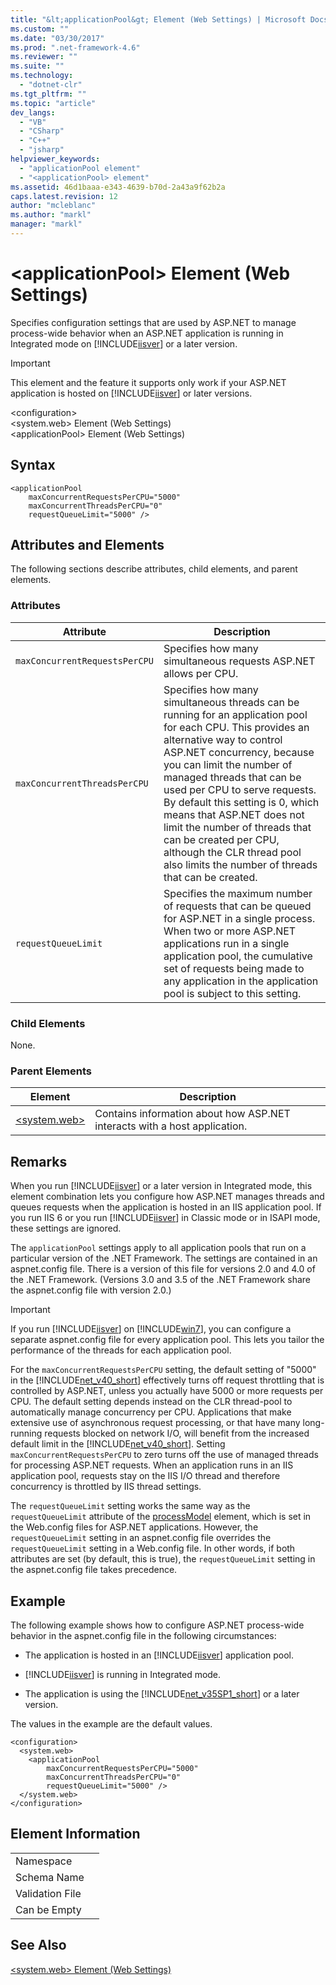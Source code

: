 ```yaml
---
title: "&lt;applicationPool&gt; Element (Web Settings) | Microsoft Docs"
ms.custom: ""
ms.date: "03/30/2017"
ms.prod: ".net-framework-4.6"
ms.reviewer: ""
ms.suite: ""
ms.technology: 
  - "dotnet-clr"
ms.tgt_pltfrm: ""
ms.topic: "article"
dev_langs: 
  - "VB"
  - "CSharp"
  - "C++"
  - "jsharp"
helpviewer_keywords: 
  - "applicationPool element"
  - "<applicationPool> element"
ms.assetid: 46d1baaa-e343-4639-b70d-2a43a9f62b2a
caps.latest.revision: 12
author: "mcleblanc"
ms.author: "markl"
manager: "markl"
---
```

# &lt;applicationPool&gt; Element (Web Settings)
Specifies configuration settings that are used by ASP.NET to manage process-wide behavior when an ASP.NET application is running in Integrated mode on [!INCLUDE[iisver](../../../../../includes/iisver-md.md)] or a later version.  
  
> [!IMPORTANT]
>  This element and the feature it supports only work if your ASP.NET application is hosted on [!INCLUDE[iisver](../../../../../includes/iisver-md.md)] or later versions.  
  
 \<configuration>  
\<system.web> Element (Web Settings)  
\<applicationPool> Element (Web Settings)  
  
## Syntax  
  
```  
<applicationPool   
    maxConcurrentRequestsPerCPU="5000"   
    maxConcurrentThreadsPerCPU="0"   
    requestQueueLimit="5000" />  
```  
  
## Attributes and Elements  
 The following sections describe attributes, child elements, and parent elements.  
  
### Attributes  
  
|Attribute|Description|  
|---------------|-----------------|  
|`maxConcurrentRequestsPerCPU`|Specifies how many simultaneous requests ASP.NET allows per CPU.|  
|`maxConcurrentThreadsPerCPU`|Specifies how many simultaneous threads can be running for an application pool for each CPU. This provides an alternative way to control ASP.NET concurrency, because you can limit the number of managed threads that can be used per CPU to serve requests. By default this setting is 0, which means that ASP.NET does not limit the number of threads that can be created per CPU, although the CLR thread pool also limits the number of threads that can be created.|  
|`requestQueueLimit`|Specifies the maximum number of requests that can be queued for ASP.NET in a single process. When two or more ASP.NET applications run in a single application pool, the cumulative set of requests being made to any application in the application pool is subject to this setting.|  
  
### Child Elements  
 None.  
  
### Parent Elements  
  
|Element|Description|  
|-------------|-----------------|  
|[\<system.web>](../../../../../docs/framework/configuring-apps/file-schema/web/system-web-element-web-settings.md)|Contains information about how ASP.NET interacts with a host application.|  
  
## Remarks  
 When you run [!INCLUDE[iisver](../../../../../includes/iisver-md.md)] or a later version in Integrated mode, this element combination lets you configure how ASP.NET manages threads and queues requests when the application is hosted in an IIS application pool. If you run IIS 6 or you run [!INCLUDE[iisver](../../../../../includes/iisver-md.md)] in Classic mode or in ISAPI mode, these settings are ignored.  
  
 The `applicationPool` settings apply to all application pools that run on a particular version of the .NET Framework. The settings are contained in an aspnet.config file. There is a version of this file for versions 2.0 and 4.0 of the .NET Framework. (Versions 3.0 and 3.5 of the .NET Framework share the aspnet.config file with version 2.0.)  
  
> [!IMPORTANT]
>  If you run [!INCLUDE[iisver](../../../../../includes/iisver-md.md)] on [!INCLUDE[win7](../../../../../includes/win7-md.md)], you can configure a separate aspnet.config file for every application pool. This lets you tailor the performance of the threads for each application pool.  
  
 For the `maxConcurrentRequestsPerCPU` setting, the default setting of "5000" in the [!INCLUDE[net_v40_short](../../../../../includes/net-v40-short-md.md)] effectively turns off request throttling that is controlled by ASP.NET, unless you actually have 5000 or more requests per CPU. The default setting depends instead on the CLR thread-pool to automatically manage concurrency per CPU. Applications that make extensive use of asynchronous request processing, or that have many long-running requests blocked on network I/O, will benefit from the increased default limit in the [!INCLUDE[net_v40_short](../../../../../includes/net-v40-short-md.md)]. Setting `maxConcurrentRequestsPerCPU` to zero turns off the use of managed threads for processing ASP.NET requests. When an application runs in an IIS application pool, requests stay on the IIS I/O thread and therefore concurrency is throttled by IIS thread settings.  
  
 The `requestQueueLimit` setting works the same way as the `requestQueueLimit` attribute of the [processModel](http://msdn.microsoft.com/en-us/4b8fe20e-74c8-4566-b72c-ce5f83c8e32d) element, which is set in the Web.config files for ASP.NET applications. However, the `requestQueueLimit` setting in an aspnet.config file overrides the `requestQueueLimit` setting in a Web.config file. In other words, if both attributes are set (by default, this is true), the `requestQueueLimit` setting in the aspnet.config file takes precedence.  
  
## Example  
 The following example shows how to configure ASP.NET process-wide behavior in the aspnet.config file in the following circumstances:  
  
-   The application is hosted in an [!INCLUDE[iisver](../../../../../includes/iisver-md.md)] application pool.  
  
-   [!INCLUDE[iisver](../../../../../includes/iisver-md.md)] is running in Integrated mode.  
  
-   The application is using the [!INCLUDE[net_v35SP1_short](../../../../../includes/net-v35sp1-short-md.md)] or a later version.  
  
 The values in the example are the default values.  
  
```  
<configuration>  
  <system.web>  
    <applicationPool   
        maxConcurrentRequestsPerCPU="5000"  
        maxConcurrentThreadsPerCPU="0"   
        requestQueueLimit="5000" />  
  </system.web>  
</configuration>  
```  
  
## Element Information  
  
|||  
|-|-|  
|Namespace||  
|Schema Name||  
|Validation File||  
|Can be Empty||  
  
## See Also  
 [\<system.web> Element (Web Settings)](../../../../../docs/framework/configuring-apps/file-schema/web/system-web-element-web-settings.md)